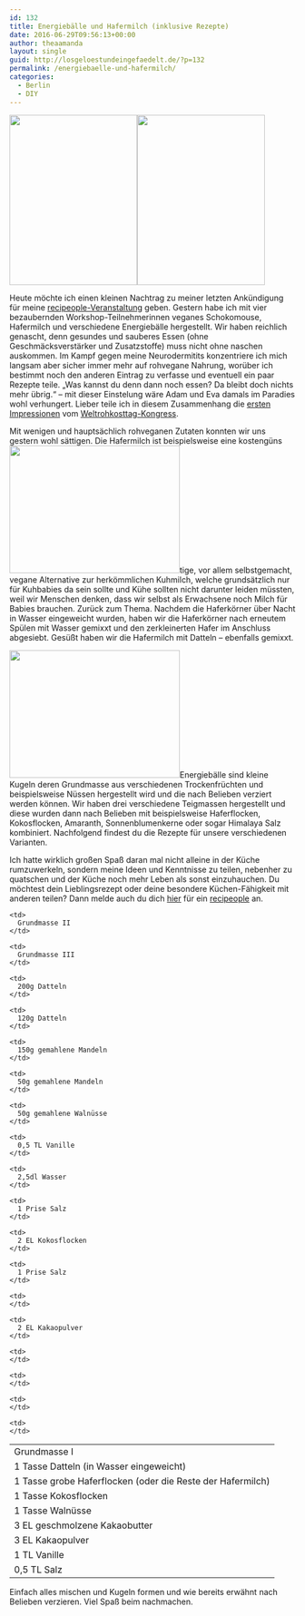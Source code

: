 ```yaml
---
id: 132
title: Energiebälle und Hafermilch (inklusive Rezepte)
date: 2016-06-29T09:56:13+00:00
author: theaamanda
layout: single
guid: http://losgeloestundeingefaedelt.de/?p=132
permalink: /energiebaelle-und-hafermilch/
categories:
  - Berlin
  - DIY
---
```

<p style="text-align: left;">
  <img class="size-medium wp-image-134 alignleft" src="https://theaamanda.github.io//images/2016/06/IMG_20160626_104329-225x300.jpg" alt="" width="225" height="300" srcset="https://theaamanda.github.io//images/2016/06/IMG_20160626_104329-225x300.jpg 225w, https://theaamanda.github.io//images/2016/06/IMG_20160626_104329-768x1024.jpg 768w" sizes="(max-width: 225px) 100vw, 225px" /><img class="size-medium wp-image-133 alignleft" src="https://theaamanda.github.io//images/2016/06/IMG_20160626_105333-225x300.jpg" alt="" width="225" height="300" srcset="https://theaamanda.github.io//images/2016/06/IMG_20160626_105333-225x300.jpg 225w, https://theaamanda.github.io//images/2016/06/IMG_20160626_105333-768x1024.jpg 768w" sizes="(max-width: 225px) 100vw, 225px" />
</p>

<p style="text-align: left;">
  Heute möchte ich einen kleinen Nachtrag zu meiner letzten Ankündigung für meine <a href="http://losgeloestundeingefaedelt.de/suesses-leben-recipeople/">recipeople-Veranstaltung</a> geben. Gestern habe ich mit vier bezaubernden Workshop-Teilnehmerinnen veganes Schokomouse, Hafermilch und verschiedene Energiebälle hergestellt. Wir haben reichlich genascht, denn gesundes und sauberes Essen (ohne Geschmäcksverstärker und Zusatzstoffe) muss nicht ohne naschen auskommen. Im Kampf gegen meine Neurodermitits konzentriere ich mich langsam aber sicher immer mehr auf rohvegane Nahrung, worüber ich bestimmt noch den anderen Eintrag zu verfasse und eventuell ein paar Rezepte teile. &#8222;Was kannst du denn dann noch essen? Da bleibt doch nichts mehr übrig.&#8220; &#8211; mit dieser Einstelung wäre Adam und Eva damals im Paradies wohl verhungert. Lieber teile ich in diesem Zusammenhang die <a href="https://www.facebook.com/flo.berlinger/videos/10153765029767106/">ersten Impressionen</a> vom <a href="http://www.weltrohkosttag-kongress.com">Weltrohkosttag-Kongress</a>.
</p>

<p style="text-align: left;">
  Mit wenigen und hauptsächlich rohveganen Zutaten konnten wir uns gestern wohl sättigen. Die Hafermilch ist beispielsweise eine kostengüns<img class="size-medium wp-image-137 alignleft" src="https://theaamanda.github.io//images/2016/06/IMG_20160626_122305-300x225.jpg" alt="" width="300" height="225" srcset="https://theaamanda.github.io//images/2016/06/IMG_20160626_122305-300x225.jpg 300w, https://theaamanda.github.io//images/2016/06/IMG_20160626_122305-768x576.jpg 768w, https://theaamanda.github.io//images/2016/06/IMG_20160626_122305-1024x768.jpg 1024w" sizes="(max-width: 300px) 100vw, 300px" />tige, vor allem selbstgemacht, vegane Alternative zur herkömmlichen Kuhmilch, welche grundsätzlich nur für Kuhbabies da sein sollte und Kühe sollten nicht darunter leiden müssten, weil wir Menschen denken, dass wir selbst als Erwachsene noch Milch für Babies brauchen. Zurück zum Thema. Nachdem die Haferkörner über Nacht in Wasser eingeweicht wurden, haben wir die Haferkörner nach erneutem Spülen mit Wasser gemixxt und den zerkleinerten Hafer im Anschluss abgesiebt. Gesüßt haben wir die Hafermilch mit Datteln &#8211; ebenfalls gemixxt.
</p>

<p style="text-align: left;">
  <img class="size-medium wp-image-140 alignright" src="https://theaamanda.github.io//images/2016/06/IMG_20160626_125541-300x225.jpg" alt="" width="300" height="225" srcset="https://theaamanda.github.io//images/2016/06/IMG_20160626_125541-300x225.jpg 300w, https://theaamanda.github.io//images/2016/06/IMG_20160626_125541-768x576.jpg 768w, https://theaamanda.github.io//images/2016/06/IMG_20160626_125541-1024x768.jpg 1024w" sizes="(max-width: 300px) 100vw, 300px" />Energiebälle sind kleine Kugeln deren Grundmasse aus verschiedenen Trockenfrüchten und beispielsweise Nüssen hergestellt wird und die nach Belieben verziert werden können. Wir haben drei verschiedene Teigmassen hergestellt und diese wurden dann nach Belieben mit beispielsweise Haferflocken, Kokosflocken, Amaranth, Sonnenblumenkerne oder sogar Himalaya Salz kombiniert. Nachfolgend findest du die Rezepte für unsere verschiedenen Varianten.
</p>

<p style="text-align: left;">
  Ich hatte wirklich großen Spaß daran mal nicht alleine in der Küche rumzuwerkeln, sondern meine Ideen und Kenntnisse zu teilen, nebenher zu quatschen und der Küche noch mehr Leben als sonst einzuhauchen. Du möchtest dein Lieblingsrezept oder deine besondere Küchen-Fähigkeit mit anderen teilen? Dann melde auch du dich <a href="https://docs.google.com/forms/d/1rkgfN-q-uttqhCpFFxvVNEZUDAbYFnwMVbbK2LtQwa4/viewform?c=0&w=1">hier</a> für ein <a href="http://slowfoodyouth.de/recipeople/">recipeople</a> an.
</p>

<table>
  <tr>
    <td>
      Grundmasse I
    </td>

    <td>
      Grundmasse II
    </td>

    <td>
      Grundmasse III
    </td>
  </tr>

  <tr>
    <td>
      1 Tasse Datteln (in Wasser eingeweicht)
    </td>

    <td>
      200g Datteln
    </td>

    <td>
      120g Datteln
    </td>
  </tr>

  <tr>
    <td>
      1 Tasse grobe Haferflocken (oder die Reste der Hafermilch)
    </td>

    <td>
      150g gemahlene Mandeln
    </td>

    <td>
      50g gemahlene Mandeln
    </td>
  </tr>

  <tr>
    <td>
      1 Tasse Kokosflocken
    </td>

    <td>
      50g gemahlene Walnüsse
    </td>

    <td>
      0,5 TL Vanille
    </td>
  </tr>

  <tr>
    <td>
      1 Tasse Walnüsse
    </td>

    <td>
      2,5dl Wasser
    </td>

    <td>
      1 Prise Salz
    </td>
  </tr>

  <tr>
    <td>
      3 EL geschmolzene Kakaobutter
    </td>

    <td>
      2 EL Kokosflocken
    </td>

    <td>
      1 Prise Salz
    </td>
  </tr>

  <tr>
    <td>
      3 EL Kakaopulver
    </td>

    <td>
    </td>

    <td>
      2 EL Kakaopulver
    </td>
  </tr>

  <tr>
    <td>
      1 TL Vanille
    </td>

    <td>
    </td>

    <td>
    </td>
  </tr>

  <tr>
    <td>
      0,5 TL Salz
    </td>

    <td>
    </td>

    <td>
    </td>
  </tr>
</table>

<p style="text-align: left;">
  Einfach alles mischen und Kugeln formen und wie bereits erwähnt nach Belieben verzieren. Viel Spaß beim nachmachen.
</p>
